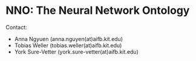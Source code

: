 
# NNO: The Neural Network Ontology

Contact:

* Anna Ngyuen (anna.nguyen(at)aifb.kit.edu)
* Tobias Weller (tobias.weller(at)aifb.kit.edu)
* York Sure-Vetter (york.sure-vetter(at)aifb.kit.edu)